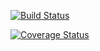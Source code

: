 [![Build Status](https://travis-ci.com/liuxiaoxuan97/cs107test.svg?branch=main)](https://travis-ci.com/liuxiaoxuan97/cs107test.svg?branch=main)

[![Coverage Status](https://codecov.io/gh/liuxiaoxuan97/cs207testing/branch/main/graph/badge.svg)](https://codecov.io/gh/liuxiaoxuan97/cs207testing)

